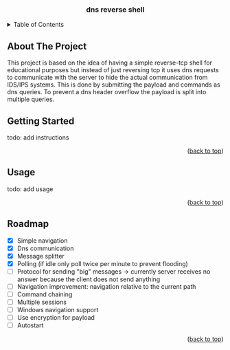 <h3 align="center">dns reverse shell</h3>

<!-- TABLE OF CONTENTS -->
<details>
  <summary>Table of Contents</summary>
  <ol>
    <li>
      <a href="#about-the-project">About The Project</a>
    </li>
    <li>
      <a href="#getting-started">Getting Started</a>
      <ul>
        <li><a href="#prerequisites">Prerequisites</a></li>
        <li><a href="#installation">Installation</a></li>
      </ul>
    </li>
    <li><a href="#usage">Usage</a></li>
    <li><a href="#roadmap">Roadmap</a></li>
  </ol>
</details>



<!-- ABOUT THE PROJECT -->

## About The Project

This project is based on the idea of having a simple reverse-tcp shell for educational purposes but instead of
just reversing tcp it uses dns requests to communicate with the server to hide the actual communication from IDS/IPS
systems.
This is done by submitting the payload and commands as dns queries. To prevent a dns header overflow the payload is
split into multiple queries.

## Getting Started

todo: add instructions
<p align="right">(<a href="#readme-top">back to top</a>)</p>

## Usage

todo: add usage
<p align="right">(<a href="#readme-top">back to top</a>)</p>

## Roadmap

- [X] Simple navigation
- [X] Dns communication
- [X] Message splitter
- [X] Polling (if idle only poll twice per minute to prevent flooding)
- [ ] Protocol for sending "big" messages -> currently server receives no answer because the client does not send anything
- [ ] Navigation improvement: navigation relative to the current path
- [ ] Command chaining
- [ ] Multiple sessions
- [ ] Windows navigation support
- [ ] Use encryption for payload
- [ ] Autostart

<p align="right">(<a href="#readme-top">back to top</a>)</p>